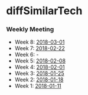 # diffSimilarTech

### Weekly Meeting
* Week 8: [2018-03-01](https://github.com/hy3440/diffSimilarTech/blob/master/weekly%20summary/2018-03-01.md)
* Week 7: [2018-02-22](https://github.com/hy3440/diffSimilarTech/blob/master/weekly%20summary/2018-02-22.md)
* Week 6: -
* Week 5: [2018-02-08](https://github.com/hy3440/diffSimilarTech/blob/master/weekly%20summary/2018-02-08.md)
* Week 4: [2018-02-01](https://github.com/hy3440/diffSimilarTech/blob/master/weekly%20summary/2018-02-01.md)
* Week 3: [2018-01-25](https://github.com/hy3440/diffSimilarTech/blob/master/weekly%20summary/2018-01-25.md)
* Week 2: [2018-01-18](https://github.com/hy3440/diffSimilarTech/blob/master/weekly%20summary/2018-01-18.md)
* Week 1: [2018-01-11](https://github.com/hy3440/diffSimilarTech/blob/master/weekly%20summary/2018-01-11.md)

